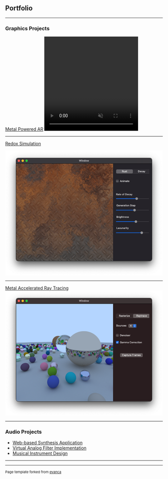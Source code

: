 ## Portfolio

---

### Graphics Projects

[Metal Powered AR](https://sites.gold.ac.uk/computing-project-prizes/eoin-roe/)
<video width="300" height="300" controls loop autoplay muted>
    <source src="images/ripples.mov" type="video/mp4">
</video>


---
[Redox Simulation](https://sites.gold.ac.uk/computing-project-prizes/eoin-roe/)
<!-- <video width ="300" height="300" controls autoplay muted>
    <source src="images/rust.mov" type="video/mp4">
</video> -->
<img src="images/rust.png?raw=true"/>

---
[Metal Accelerated Ray Tracing](https://twitter.com/eoinrroe/status/1341084039453831168)
<img src="images/mixed.png?raw=true"/>

---

### Audio Projects

- [Web-based Synthesis Application](http://colorsynth.herokuapp.com/)
- [Virtual Analog Filter Implementation](https://github.com/eoinroe/MorphableFilter)
- [Musical Instrument Design](https://blog.bela.io/music-and-audio-programming-teaching/)

---




---
<p style="font-size:11px">Page template forked from <a href="https://github.com/evanca/quick-portfolio">evanca</a></p>
<!-- Remove above link if you don't want to attibute -->
